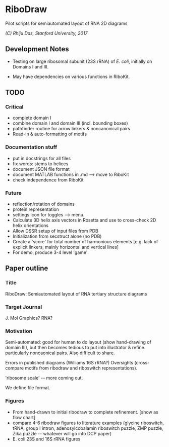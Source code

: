 # RiboDraw
Pilot scripts for semiautomated layout of RNA 2D diagrams

_(C) Rhiju Das, Stanford University, 2017_


## Development Notes

* Testing on large ribosomal subunit (23S rRNA) of _E. coli_, initially on Domains I and III.

* May have dependencies on various functions in RiboKit.


## TODO

### Critical
* complete domain I
* combine domain I and domain III (incl. bounding boxes)
* pathfinder routine for arrow linkers & noncanonical pairs
* Read-in & auto-formatting of motifs

### Documentation stuff
* put in docstrings for all files
* fix words: stems to helices
* document JSON file format
* document MATLAB functions in .md --> move to RiboKit
* check independence from RiboKit

### Future
* reflection/rotation of domains
* protein representation
* settings icon for toggles --> menu.
* Calculate 3D helix axis vectors in Rosetta and use to cross-check 2D helix orientations
* Allow DSSR setup of input files from PDB
* Initialization from secstruct alone (no PDB)
* Create a 'score' for total number of harmonious elements [e.g. lack of explicit linkers, mainly horizontal and vertical lines]
* For demo, produce 3-4 level 'game' 


## Paper outline
### Title
RiboDraw: Semiautomated layout of RNA tertiary structure diagrams 

### Target Journal
J. Mol Graphics? RNA?

### Motivation
Semi-automated: good for human to do layout (show hand-drawing of domain III), but then becomes tedious to put into illustrator & refine. particularly noncaonical pairs. Also difficult to share.

Errors in published diagrams (Williams 16S rRNA?)
Oversights (cross-compare motifs from ribodraw and riboswitch representations).

'ribosome scale' -- more coming out.

We define file format.

### Figures
* From hand-drawn to initial ribodraw to complete refinement.  [show as flow chart]
* compare 4-6 ribodraw figures to literature examples (glycine riboswitch, tRNA, group I intron, adenosylcobalamin riboswitch puzzle, ZMP puzzle, Zika puzzle -- whatever will go into DCP paper)
* E. coli 23S and 16S rRNA figures

